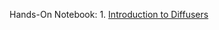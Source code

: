 Hands-On Notebook: 1. [Introduction to Diffusers](https://colab.research.google.com/github/darcula1993/diffusion-models-class-CN/blob/main/unit1/01_introduction_to_diffusers_CN.ipynb)  

